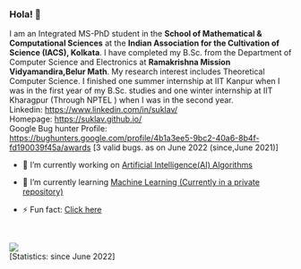 ### Hola! 👋

I am an Integrated MS-PhD student in the <b> School of Mathematical & Computational Sciences</b> at the <b>Indian Association for the Cultivation of Science (IACS), Kolkata</b>. I have completed my B.Sc. from the Department of Computer Science and Electronics at <b>Ramakrishna Mission Vidyamandira,Belur Math</b>. My research interest includes Theoretical Computer Science. 
I finished one summer internship at IIT Kanpur when I was in the first year of my B.Sc. studies and one winter internship at IIT Kharagpur (Through NPTEL ) when I was in the second year. 
<br>
Linkedin: https://www.linkedin.com/in/suklav/ <br>
Homepage: https://suklav.github.io/ <br>
Google Bug hunter Profile: https://bughunters.google.com/profile/4b1a3ee5-9bc2-40a6-8b4f-fd190039f45a/awards 
[3 valid bugs. as on June 2022 (since,June 2021)]


- 🔭 I’m currently working on [Artificial Intelligence(AI) Algorithms](https://github.com/suklav/AI)
- 🌱 I’m currently learning [Machine Learning (Currently in a private repository)](https://github.com/suklav/Machine-Learning)

- ⚡ Fun fact: [Click here](https://github.com/suklav/Small-projects)


<br>

![](https://komarev.com/ghpvc/?username=suklav) 
<br>[Statistics: since June 2022]

<!--
**suklav/suklav** is a ✨ _special_ ✨ repository because its `README.md` (this file) appears on your GitHub profile.

Here are some ideas to get you started:

- 🔭 I’m currently working on ...
- 🌱 I’m currently learning ...
- 👯 I’m looking to collaborate on ...
- 🤔 I’m looking for help with ...
- 💬 Ask me about ...
- 📫 How to reach me: ...
- 😄 Pronouns: ...
- ⚡ Fun fact: ...
-->
